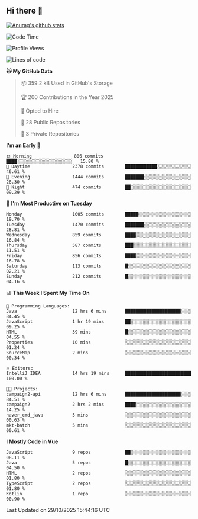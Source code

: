 ## Hi there 👋

[![Anurag's github stats](https://github-readme-stats.vercel.app/api?username=Songwonseok)](https://github.com/anuraghazra/github-readme-stats)



<!--START_SECTION:waka-->
![Code Time](http://img.shields.io/badge/Code%20Time-3%2C807%20hrs%2030%20mins-blue)

![Profile Views](http://img.shields.io/badge/Profile%20Views-0-blue)

![Lines of code](https://img.shields.io/badge/From%20Hello%20World%20I%27ve%20Written-34.8%20million%20lines%20of%20code-blue)

**🐱 My GitHub Data** 

> 📦 359.2 kB Used in GitHub's Storage 
 > 
> 🏆 200 Contributions in the Year 2025
 > 
> 💼 Opted to Hire
 > 
> 📜 28 Public Repositories 
 > 
> 🔑 3 Private Repositories 
 > 
**I'm an Early 🐤** 

```text
🌞 Morning                806 commits         ████░░░░░░░░░░░░░░░░░░░░░   15.80 % 
🌆 Daytime                2378 commits        ████████████░░░░░░░░░░░░░   46.61 % 
🌃 Evening                1444 commits        ███████░░░░░░░░░░░░░░░░░░   28.30 % 
🌙 Night                  474 commits         ██░░░░░░░░░░░░░░░░░░░░░░░   09.29 % 
```
📅 **I'm Most Productive on Tuesday** 

```text
Monday                   1005 commits        █████░░░░░░░░░░░░░░░░░░░░   19.70 % 
Tuesday                  1470 commits        ███████░░░░░░░░░░░░░░░░░░   28.81 % 
Wednesday                859 commits         ████░░░░░░░░░░░░░░░░░░░░░   16.84 % 
Thursday                 587 commits         ███░░░░░░░░░░░░░░░░░░░░░░   11.51 % 
Friday                   856 commits         ████░░░░░░░░░░░░░░░░░░░░░   16.78 % 
Saturday                 113 commits         █░░░░░░░░░░░░░░░░░░░░░░░░   02.21 % 
Sunday                   212 commits         █░░░░░░░░░░░░░░░░░░░░░░░░   04.16 % 
```


📊 **This Week I Spent My Time On** 

```text
💬 Programming Languages: 
Java                     12 hrs 6 mins       █████████████████████░░░░   84.45 % 
JavaScript               1 hr 19 mins        ██░░░░░░░░░░░░░░░░░░░░░░░   09.25 % 
HTML                     39 mins             █░░░░░░░░░░░░░░░░░░░░░░░░   04.55 % 
Properties               10 mins             ░░░░░░░░░░░░░░░░░░░░░░░░░   01.24 % 
SourceMap                2 mins              ░░░░░░░░░░░░░░░░░░░░░░░░░   00.34 % 

🔥 Editors: 
IntelliJ IDEA            14 hrs 19 mins      █████████████████████████   100.00 % 

🐱‍💻 Projects: 
campaign2-api            12 hrs 6 mins       █████████████████████░░░░   84.51 % 
campaign2                2 hrs 2 mins        ████░░░░░░░░░░░░░░░░░░░░░   14.25 % 
naver_cmd_java           5 mins              ░░░░░░░░░░░░░░░░░░░░░░░░░   00.63 % 
mkt-batch                5 mins              ░░░░░░░░░░░░░░░░░░░░░░░░░   00.61 % 
```

**I Mostly Code in Vue** 

```text
JavaScript               9 repos             ██░░░░░░░░░░░░░░░░░░░░░░░   08.11 % 
Java                     5 repos             █░░░░░░░░░░░░░░░░░░░░░░░░   04.50 % 
HTML                     2 repos             ░░░░░░░░░░░░░░░░░░░░░░░░░   01.80 % 
TypeScript               2 repos             ░░░░░░░░░░░░░░░░░░░░░░░░░   01.80 % 
Kotlin                   1 repo              ░░░░░░░░░░░░░░░░░░░░░░░░░   00.90 % 
```




 Last Updated on 29/10/2025 15:44:16 UTC
<!--END_SECTION:waka-->
